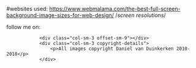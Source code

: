 #websites used: https://www.webmalama.com/the-best-full-screen-background-image-sizes-for-web-design/  /*screen resolutions*/

<div class="col-sm-3">
                    follow me on:
                    <a class="social-links" target="_blank" href="#"><i class="fa fa-instagram"></i></a>
                    <a class="social-links" target="_blank" href="#"><i class="fa fa-facebook"></i></a>
                </div>
                
                <div class="col-sm-3 offset-sm-9"></div>
                <div class="col-sm-3 copyright-details">
                    <p>All images copyright Daniel van Duinkerken 2010-2018</p>
                </div>